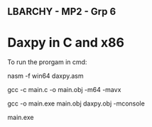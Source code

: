 ## LBARCHY - MP2 - Grp 6
# Daxpy in C and x86
<p>To run the prorgam in cmd:</p>
<p>nasm -f win64 daxpy.asm</p>
<p>gcc -c main.c -o main.obj -m64 -mavx </p>
<p>gcc -o main.exe main.obj daxpy.obj -mconsole</p>
<p>main.exe</p>
